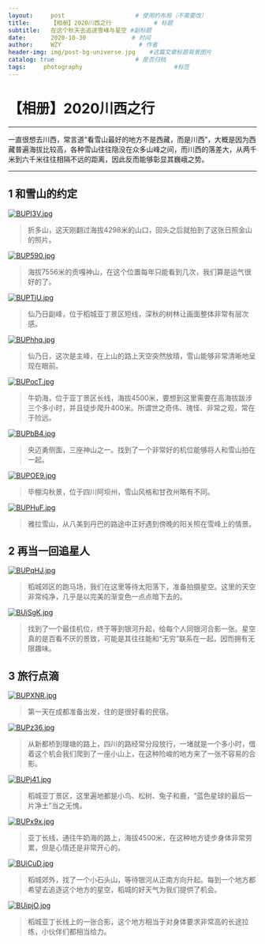 ```yaml
---
layout:     post                    # 使用的布局（不需要改）
title:      【相册】2020川西之行            # 标题 
subtitle:   在这个秋天去追逐雪峰与星空 #副标题
date:       2020-10-30             # 时间
author:     WZY                      # 作者
header-img: img/post-bg-universe.jpg    #这篇文章标题背景图片
catalog: true                       # 是否归档
tags:     photography                          #标签
--- 
```


# 【相册】2020川西之行

***

一直很想去川西，常言道“看雪山最好的地方不是西藏，而是川西”，大概是因为西藏普遍海拔比较高，各种雪山往往隐没在众多山峰之间，而川西的落差大，从两千米到六千米往往相隔不远的距离，因此反而能够彰显其巍峨之势。

***

## 1 和雪山的约定

[![BUPI3V.jpg](https://s1.ax1x.com/2020/10/31/BUPI3V.jpg)](https://imgchr.com/i/BUPI3V)
> 折多山，这天刚翻过海拔4298米的山口，回头之后就拍到了这张日照金山的照片。

[![BUP590.jpg](https://s1.ax1x.com/2020/10/31/BUP590.jpg)](https://imgchr.com/i/BUP590)
> 海拔7556米的贡嘎神山，在这个位置每年只能看到几次，我们算是运气很好的了。

[![BUPTjU.jpg](https://s1.ax1x.com/2020/10/31/BUPTjU.jpg)](https://imgchr.com/i/BUPTjU)
> 仙乃日副峰，位于稻城亚丁景区短线，深秋的树林让画面整体非常有层次感。

[![BUPhhq.jpg](https://s1.ax1x.com/2020/10/31/BUPhhq.jpg)](https://imgchr.com/i/BUPhhq)
> 仙乃日，这次是主峰，在上山的路上天空突然放晴，雪山能够非常清晰地呈现在眼前。

[![BUPocT.jpg](https://s1.ax1x.com/2020/10/31/BUPocT.jpg)](https://imgchr.com/i/BUPocT)
> 牛奶海，位于亚丁景区长线，海拔4500米，要想到这里需要在高海拔跋涉三个多小时，并且徒步爬升400米。所谓世之奇伟、瑰怪、非常之观，常在于险远。

[![BUPbB4.jpg](https://s1.ax1x.com/2020/10/31/BUPbB4.jpg)](https://imgchr.com/i/BUPbB4)
> 央迈勇侧面，三座神山之一。找到了一个非常好的机位能够将人和雪山拍在一起。

[![BUPOE9.jpg](https://s1.ax1x.com/2020/10/31/BUPOE9.jpg)](https://imgchr.com/i/BUPOE9)
> 毕棚沟秋景，位于四川阿坝州，雪山风格和甘孜州略有不同。

[![BUPHuF.jpg](https://s1.ax1x.com/2020/10/31/BUPHuF.jpg)](https://imgchr.com/i/BUPHuF)
> 雅拉雪山，从八美到丹巴的路途中正好遇到傍晚的阳关照在雪峰上的情景。


## 2 再当一回追星人

[![BUPqHJ.jpg](https://s1.ax1x.com/2020/10/31/BUPqHJ.jpg)](https://imgchr.com/i/BUPqHJ)
> 稻城郊区的跑马场，我们在这里等待太阳落下，准备拍摄星空。这里的天空非常纯净，几乎是以完美的渐变色一点点暗下去的。

[![BUiSgK.jpg](https://s1.ax1x.com/2020/10/31/BUiSgK.jpg)](https://imgchr.com/i/BUiSgK)
> 找到了一个最佳机位，终于等到银河升起，给每个人同银河合影一张。星空真的是百看不厌的景致，可能是其往往能和“无穷”联系在一起，因而拥有无限趣味。

## 3 旅行点滴

[![BUPXNR.jpg](https://s1.ax1x.com/2020/10/31/BUPXNR.jpg)](https://imgchr.com/i/BUPXNR)
> 第一天在成都准备出发，住的是很好看的民宿。

[![BUPz36.jpg](https://s1.ax1x.com/2020/10/31/BUPz36.jpg)](https://imgchr.com/i/BUPz36)
> 从新都桥到理塘的路上，四川的路经常分段放行，一堵就是一个多小时，借着这个机会我们爬到了一座小山上，在这种险峻的地方来了一张不容易的合影。

[![BUPj41.jpg](https://s1.ax1x.com/2020/10/31/BUPj41.jpg)](https://imgchr.com/i/BUPj41)
> 稻城亚丁景区，这里遍地都是小鸟、松树、兔子和鹿，“蓝色星球的最后一片净土”当之无愧。

[![BUPx9x.jpg](https://s1.ax1x.com/2020/10/31/BUPx9x.jpg)](https://imgchr.com/i/BUPx9x)
> 亚丁长线，通往牛奶海的路上，海拔4500米，在这种地方徒步身体非常劳累，但是心情还是非常开心的。

[![BUiCuD.jpg](https://s1.ax1x.com/2020/10/31/BUiCuD.jpg)](https://imgchr.com/i/BUiCuD)
> 稻城郊外，找了一个小石头山，等待银河从正南方向升起。每到一个地方都希望去追逐这个地方的星空，稻城的好天气为我们提供了机会。

[![BUipjO.jpg](https://s1.ax1x.com/2020/10/31/BUipjO.jpg)](https://imgchr.com/i/BUipjO)
> 稻城亚丁长线上的一张合影，这个地方相当于对身体要求非常高的长途拉练，小伙伴们都相当给力。